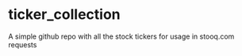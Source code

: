 # ticker_collection
A simple github repo with all the stock tickers for usage in stooq.com requests
